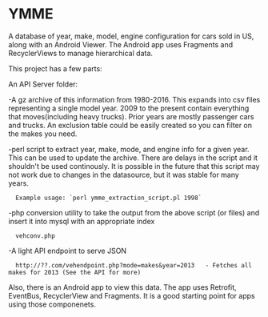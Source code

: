 # YMME
A database of year, make, model, engine configuration for cars sold in US, along with an Android Viewer. The Android app uses Fragments and RecyclerViews to manage hierarchical data.

This project has a few parts:

An API Server folder: 

  -A gz archive of this information from 1980-2016. This expands into csv files representing a single model year. 
  2009 to the present contain everything that moves(including heavy trucks). Prior years are mostly passenger cars and trucks.
  An exclusion table could be easily created so you can filter on the makes you need.

  -perl script to extract year, make, mode, and engine info for a given year. This can be used to update the archive. There are delays in the script and it shouldn't be used continously. It is possible in the future that this script may not work due to changes in the datasource, but it was stable for many years.  
  
      Example usage: `perl ymme_extraction_script.pl 1998`
      
  -php conversion utility to take the output from the above script (or files) and insert it into mysql with an appropriate index
  
      vehconv.php
  
  -A light API endpoint to serve JSON
  
      http://??.com/vehendpoint.php?mode=makes&year=2013   - Fetches all makes for 2013 (See the API for more)
  
   
 Also, there is an Android app to view this data. The app uses Retrofit, EventBus, RecyclerView and Fragments. 
 It is a good starting point for apps using those componenets.
